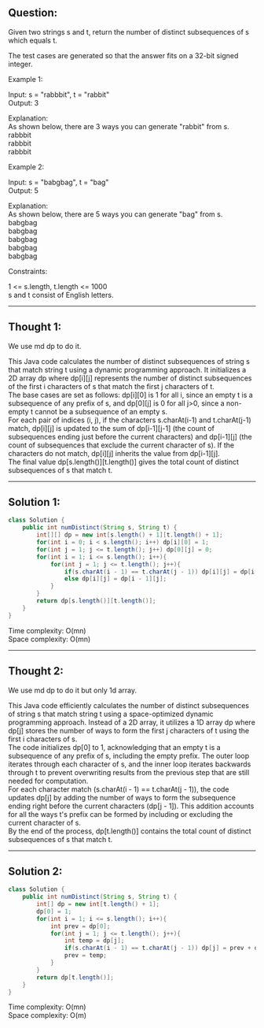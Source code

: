 ## Question: 

Given two strings s and t, return the number of distinct subsequences of s which equals t.  

The test cases are generated so that the answer fits on a 32-bit signed integer.  

Example 1:  

Input: s = "rabbbit", t = "rabbit"  
Output: 3  

Explanation:  
As shown below, there are 3 ways you can generate "rabbit" from s.  
rabbbit  
rabbbit  
rabbbit  

Example 2:  

Input: s = "babgbag", t = "bag"  
Output: 5  

Explanation:  
As shown below, there are 5 ways you can generate "bag" from s.  
babgbag  
babgbag  
babgbag  
babgbag  
babgbag  

Constraints:  

1 <= s.length, t.length <= 1000  
s and t consist of English letters.  

---
## Thought 1:
We use md dp to do it.

This Java code calculates the number of distinct subsequences of string s that match string t using a dynamic programming approach. It initializes a 2D array dp where dp[i][j] represents the number of distinct subsequences of the first i characters of s that match the first j characters of t.  
The base cases are set as follows: dp[i][0] is 1 for all i, since an empty t is a subsequence of any prefix of s, and dp[0][j] is 0 for all j>0, since a non-empty t cannot be a subsequence of an empty s.  
For each pair of indices (i, j), if the characters s.charAt(i-1) and t.charAt(j-1) match, dp[i][j] is updated to the sum of dp[i-1][j-1] (the count of subsequences ending just before the current characters) and dp[i-1][j] (the count of subsequences that exclude the current character of s). If the characters do not match, dp[i][j] inherits the value from dp[i-1][j].  
The final value dp[s.length()][t.length()] gives the total count of distinct subsequences of s that match t.  

---
## Solution 1:
```Java
class Solution {
    public int numDistinct(String s, String t) {
        int[][] dp = new int[s.length() + 1][t.length() + 1];
        for(int i = 0; i < s.length(); i++) dp[i][0] = 1;
        for(int j = 1; j <= t.length(); j++) dp[0][j] = 0;
        for(int i = 1; i <= s.length(); i++){
            for(int j = 1; j <= t.length(); j++){
                if(s.charAt(i - 1) == t.charAt(j - 1)) dp[i][j] = dp[i - 1][j - 1] + dp[i - 1][j];
                else dp[i][j] = dp[i - 1][j];
            }
        }
        return dp[s.length()][t.length()];
    }
}
```
Time complexity: O(mn)  
Space complexity: O(mn)

---
## Thought 2:
We use md dp to do it but only 1d array.

This Java code efficiently calculates the number of distinct subsequences of string s that match string t using a space-optimized dynamic programming approach. Instead of a 2D array, it utilizes a 1D array dp where dp[j] stores the number of ways to form the first j characters of t using the first i characters of s.  
The code initializes dp[0] to 1, acknowledging that an empty t is a subsequence of any prefix of s, including the empty prefix. The outer loop iterates through each character of s, and the inner loop iterates backwards through t to prevent overwriting results from the previous step that are still needed for computation.  
For each character match (s.charAt(i - 1) == t.charAt(j - 1)), the code updates dp[j] by adding the number of ways to form the subsequence ending right before the current characters (dp[j - 1]). This addition accounts for all the ways t's prefix can be formed by including or excluding the current character of s.  
By the end of the process, dp[t.length()] contains the total count of distinct subsequences of s that match t.  

---
## Solution 2:
```Java
class Solution {
    public int numDistinct(String s, String t) {
        int[] dp = new int[t.length() + 1];
        dp[0] = 1;
        for(int i = 1; i <= s.length(); i++){
            int prev = dp[0];
            for(int j = 1; j <= t.length(); j++){
                int temp = dp[j];
                if(s.charAt(i - 1) == t.charAt(j - 1)) dp[j] = prev + dp[j];
                prev = temp;
            }
        }
        return dp[t.length()];
    }
}
```
Time complexity: O(mn)  
Space complexity: O(m)
